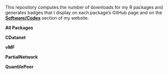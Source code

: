 This repository computes the number of downloads for my R packages and generates badges that I display on each package’s GitHub page and on the [**Software/Codes**](https://ahoundetoungan.com/software/) section of my website.


**All Packages**


**CDatanet**


**vMF**


**PartialNetwork**


**QuantilePeer**
